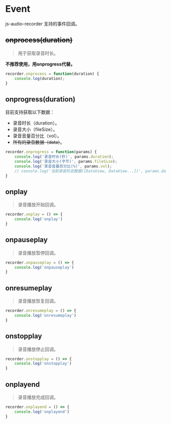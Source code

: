 # Event
js-audio-recorder 支持的事件回调。

## ~~onprocess(duration)~~
> 用于获取录音时长。

**不推荐使用，用onprogress代替。**

```js
recorder.onprocess = function(duration) {
    console.log(duration);
}
```

## onprogress(duration)

目前支持获取以下数据：

+ 录音时长（duration）。
+ 录音大小（fileSize）。
+ 录音音量百分比（vol）。
+ ~~所有的录音数据（data）~~。

```js
recorder.onprogress = function(params) {
    console.log('录音时长(秒)', params.duration);
    console.log('录音大小(字节)', params.fileSize);
    console.log('录音音量百分比(%)', params.vol);
    // console.log('当前录音的总数据([DataView, DataView...])', params.data);
}
```

## onplay

> 录音播放开始回调。

```js
recorder.onplay = () => {
    console.log('onplay')
}
```

## onpauseplay

> 录音播放暂停回调。

```js
recorder.onpauseplay = () => {
    console.log('onpauseplay')
}
```

## onresumeplay

> 录音播放恢复回调。

```js
recorder.onresumeplay = () => {
    console.log('onresumeplay')
}
```

## onstopplay

> 录音播放停止回调。

```js
recorder.onstopplay = () => {
    console.log('onstopplay')
}
```

## onplayend

> 录音播放完成回调。

```js
recorder.onplayend = () => {
    console.log('onplayend')
}
```

